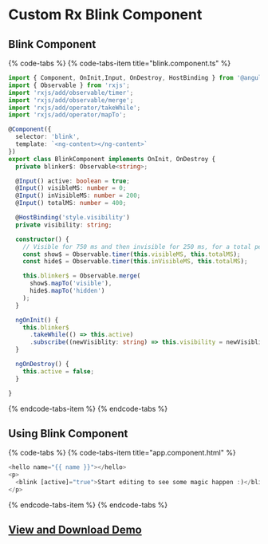 # Custom Rx Blink Component

## Blink Component

{% code-tabs %}
{% code-tabs-item title="blink.component.ts" %}
```typescript
import { Component, OnInit,Input, OnDestroy, HostBinding } from '@angular/core';
import { Observable } from 'rxjs';
import 'rxjs/add/observable/timer';
import 'rxjs/add/observable/merge';
import 'rxjs/add/operator/takeWhile';
import 'rxjs/add/operator/mapTo';

@Component({
  selector: 'blink',
  template: `<ng-content></ng-content>`
})
export class BlinkComponent implements OnInit, OnDestroy {
  private blinker$: Observable<string>;

  @Input() active: boolean = true;
  @Input() visibleMS: number = 0;
  @Input() inVisibleMS: number = 200;
  @Input() totalMS: number = 400;

  @HostBinding('style.visibility')
  private visibility: string;

  constructor() {
    // Visible for 750 ms and then invisible for 250 ms, for a total period of 1 second.
    const show$ = Observable.timer(this.visibleMS, this.totalMS);
    const hide$ = Observable.timer(this.inVisibleMS, this.totalMS);

    this.blinker$ = Observable.merge(
      show$.mapTo('visible'),
      hide$.mapTo('hidden')
    );
  }

  ngOnInit() {
    this.blinker$
      .takeWhile(() => this.active)
      .subscribe((newVisiblity: string) => this.visibility = newVisiblity);
  }

  ngOnDestroy() {
    this.active = false;
  }

}
```
{% endcode-tabs-item %}
{% endcode-tabs %}

## Using Blink Component

{% code-tabs %}
{% code-tabs-item title="app.component.html" %}
```typescript
<hello name="{{ name }}"></hello>
<p>
  <blink [active]="true">Start editing to see some magic happen :)</blink>
</p>
```
{% endcode-tabs-item %}
{% endcode-tabs %}

## [View and Download Demo](https://stackblitz.com/edit/blink)

